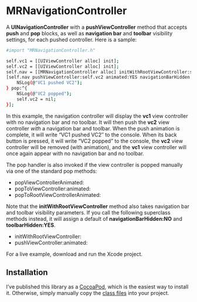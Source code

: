 # MRNavigationController

A **UINavigationController** with a **pushViewController** method that accepts **push** and **pop** blocks, as well as **navigation bar** and **toolbar** visibility settings, for each pushed controller. Here is a sample:

```sh
#import "MRNavigationController.h"

self.vc1 = [[UIViewController alloc] init];
self.vc2 = [[UIViewController alloc] init];
self.nav = [[MRNavigationController alloc] initWithRootViewController:self.vc1 navigationBarHidden:YES toolbarHidden:YES];
[self.nav pushViewController:self.vc2 animated:YES navigationBarHidden:NO toolbarHidden:NO push:^{
    NSLog(@"VC1 pushed VC2");
} pop:^{
	NSLog(@"VC2 popped");
	self.vc2 = nil;
}];
```
In this example, the navigation controller will display the **vc1** view controller with no navigation bar and no toolbar. It will then push the **vc2** view controller *with* a navigation bar and toolbar. When the push animation is complete, it will write “VC1 pushed VC2″ to the console. When its back button is pressed, it will write “VC2 popped” to the console, the **vc2** view controller will be removed (with animation), and the **vc1** view controller will once again appear with no navigation bar and no toolbar.

The pop handler is also invoked if the view controller is popped manually via one of the standard pop methods:

* popViewControllerAnimated:
* popToViewController:animated:
* popToRootViewControllerAnimated:

Note that the **initWithRootViewController** method also takes navigation bar and toolbar visibility parameters. If you call the following superclass methods instead, it will assign a default of **navigationBarHidden:NO** and **toolbarHidden:YES**.

* initWithRootViewController:
* pushViewController:animated:

For a live example, download and run the Xcode project.

## Installation
I’ve published this library as a [CocoaPod], which is the easiest way to install it. Otherwise, simply manually copy the [class files] into your project.

  [CocoaPod]: http://www.cocoapods.org/?q=MRNavigationController
  [class files]: https://github.com/martinrybak/MRNavigationController/tree/master/MRNavigationController/MRNavigationController/MRNavigationController
    
